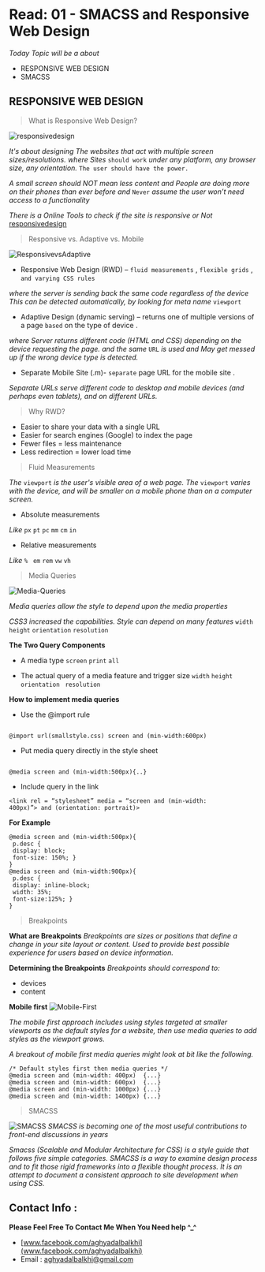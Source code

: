 # Read: 01 - SMACSS and Responsive Web Design

*Today Topic will be a about*
- RESPONSIVE WEB DESIGN
- SMACSS 

## RESPONSIVE WEB DESIGN


> What is Responsive Web Design?

![responsivedesign](images/ResponsiveDesign.png)

*It's about designing The websites that act with multiple screen sizes/resolutions.*
*where Sites* `should work` *under any platform, any browser size, any orientation.* `The user should have the power.`

*A small screen should NOT mean less content and People are doing more on their phones than ever before and* `Never` *assume the user won’t need access to a functionality*

*There is  a Online Tools to check if the site is responsive or Not* [responsivedesign](http://ami.responsivedesign.is/)


> Responsive vs. Adaptive vs. Mobile

![ResponsivevsAdaptive](images/ResponsivevsAdaptive.png)

* Responsive Web Design (RWD) – `fluid measurements` , `flexible grids` , `and varying CSS rules`

*where the server is sending back the same code regardless of the device This can be detected automatically, by looking for meta name* `viewport`

* Adaptive Design (dynamic serving) – returns one of multiple versions of a page `based` on the type of device .

*where Server returns different code (HTML and CSS) depending on the device requesting the page. and the same* `URL` *is used and May get messed up if the wrong device type is detected.*

* Separate Mobile Site (.m)-  `separate` page URL for the mobile site .

*Separate URLs serve different code to desktop and mobile devices (and perhaps even tablets), and on different URLs.*

> Why RWD?

- Easier to share your data with a single URL
- Easier for search engines (Google) to index the page
- Fewer files = less maintenance
- Less redirection = lower load time

>Fluid Measurements

*The* `viewport` *is the user's visible area of a web page.*
*The* `viewport` *varies with the device, and will be smaller on a mobile phone than on a computer screen.*

* Absolute measurements

*Like* `px` `pt` `pc`  `mm` `cm` `in`

* Relative measurements

*Like* `% ` `em` `rem`  `vw` `vh` 

> Media Queries

![Media-Queries](images/Media-Queries.png)

*Media queries allow the style to depend upon the media properties*

*CSS3 increased the capabilities. Style can depend on many features*  `width`  `height`  `orientation`  `resolution`

**The Two Query Components** 

- A media type `screen` `print` `all`

- The actual query of a media feature and trigger size `width` `height` `orientation ` `resolution`

**How to implement media queries**

- Use the @import rule

```

@import url(smallstyle.css) screen and (min-width:600px)

```

- Put media query directly in the style sheet

```

@media screen and (min-width:500px){..}

```
- Include query in the link

```
<link rel = “stylesheet” media = “screen and (min-width:
400px)”> and (orientation: portrait)>

```

**For Example**

```
@media screen and (min-width:500px){
 p.desc {
 display: block;
 font-size: 150%; }
}
@media screen and (min-width:900px){
 p.desc {
 display: inline-block;
 width: 35%;
 font-size:125%; }
}

```

> Breakpoints

**What are Breakpoints**
*Breakpoints are sizes or positions that define a change in your site layout or content.*
*Used to provide best possible experience for users based on device information.*

**Determining the Breakpoints**
*Breakpoints should correspond to:*
- devices 
- content 

**Mobile first**
![Mobile-First](images/mobile-first.png)

*The mobile first approach includes using styles targeted at smaller viewports as the default styles for a website, then use media queries to add styles as the viewport grows.*

*A breakout of mobile first media queries might look at bit like the following.*

```
/* Default styles first then media queries */
@media screen and (min-width: 400px)  {...}
@media screen and (min-width: 600px)  {...}
@media screen and (min-width: 1000px) {...}
@media screen and (min-width: 1400px) {...}

```

> SMACSS

![SMACSS](images/smacss.jpg)
*SMACSS is becoming one of the most useful contributions to front-end discussions in years*

*Smacss (Scalable and Modular Architecture for CSS) is a style guide that follows five simple categories. SMACSS is a way to examine design process and to fit those rigid frameworks into a flexible thought process. It is an attempt to document a consistent approach to site development when using CSS.*




## Contact Info : 
**Please Feel Free To Contact Me When You Need help ^_^**
* [www.facebook.com/aghyadalbalkhi](www.facebook.com/aghyadalbalkhi)
* Email : aghyadalbalkhi@gmail.com